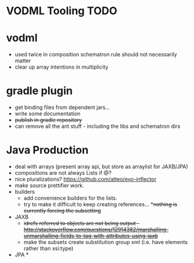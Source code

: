 VODML Tooling TODO
==================

# vodml

* used twice in composition schematron rule should not necessarily matter
* clear up array intentions in multiplicity

# gradle plugin

* get binding files from dependent jars...
* write some documentation
* ~~publish in gradle repository~~
* can remove all the ant stuff - including the libs and schematron dirs

# Java Production

* deal with arrays (present array api, but store as arraylist for JAXB/JPA)
* compositions are not always Lists if @?
* nice pluralizations? https://github.com/atteo/evo-inflector
* make source prettifier work.
* builders
  * add convenience builders for the lists.
  * try to make it difficult to keep creating references...
  *~~nothing is currently forcing the subsetting~~
* JAXB
  * ~~idrefs referred to objects are not being output - http://stackoverflow.com/questions/12914382/marshalling-unmarshalling-fields-to-tag-with-attributes-using-jaxb~~
  * make the subsets create substitution group xml (i.e. have elements rather than xsi:type)
* JPA 
  * 
